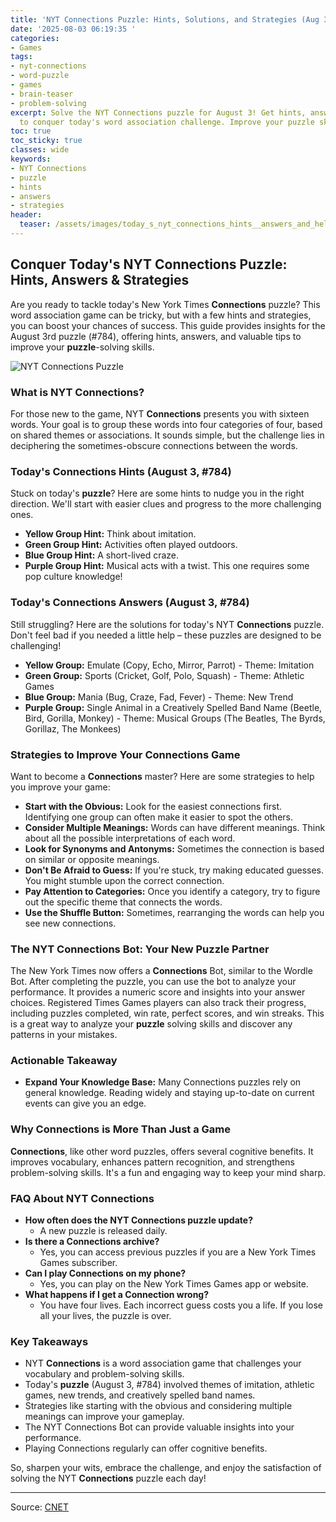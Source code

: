 ```yaml
---
title: 'NYT Connections Puzzle: Hints, Solutions, and Strategies (Aug 3)'
date: '2025-08-03 06:19:35 '
categories:
- Games
tags:
- nyt-connections
- word-puzzle
- games
- brain-teaser
- problem-solving
excerpt: Solve the NYT Connections puzzle for August 3! Get hints, answers, and strategies
  to conquer today's word association challenge. Improve your puzzle skills now!
toc: true
toc_sticky: true
classes: wide
keywords:
- NYT Connections
- puzzle
- hints
- answers
- strategies
header:
  teaser: /assets/images/today_s_nyt_connections_hints__answers_and_help_fo_20250803061935.jpg
---
```


## Conquer Today's NYT Connections Puzzle: Hints, Answers & Strategies

Are you ready to tackle today's New York Times **Connections** puzzle? This word association game can be tricky, but with a few hints and strategies, you can boost your chances of success. This guide provides insights for the August 3rd puzzle (#784), offering hints, answers, and valuable tips to improve your **puzzle**-solving skills.

![NYT Connections Puzzle](https://www.cnet.com/a/img/resize/3986ca4ac5b498c6114118e0dfa25b2a05ae6531/hub/2025/03/26/c70b0a32-884a-4379-b77b-de75776952ba/nyt-word-games-connections-2798.jpg?auto=webp&fit=crop&height=614&width=1092)

### What is NYT Connections?

For those new to the game, NYT **Connections** presents you with sixteen words. Your goal is to group these words into four categories of four, based on shared themes or associations. It sounds simple, but the challenge lies in deciphering the sometimes-obscure connections between the words.

### Today's Connections Hints (August 3, #784)

Stuck on today's **puzzle**? Here are some hints to nudge you in the right direction. We'll start with easier clues and progress to the more challenging ones.

*   **Yellow Group Hint:** Think about imitation.
*   **Green Group Hint:** Activities often played outdoors.
*   **Blue Group Hint:** A short-lived craze.
*   **Purple Group Hint:** Musical acts with a twist. This one requires some pop culture knowledge!

### Today's Connections Answers (August 3, #784)

Still struggling? Here are the solutions for today's NYT **Connections** puzzle. Don't feel bad if you needed a little help – these puzzles are designed to be challenging!

*   **Yellow Group:** Emulate (Copy, Echo, Mirror, Parrot) - Theme: Imitation
*   **Green Group:** Sports (Cricket, Golf, Polo, Squash) - Theme: Athletic Games
*   **Blue Group:** Mania (Bug, Craze, Fad, Fever) - Theme: New Trend
*   **Purple Group:** Single Animal in a Creatively Spelled Band Name (Beetle, Bird, Gorilla, Monkey) - Theme: Musical Groups (The Beatles, The Byrds, Gorillaz, The Monkees)

### Strategies to Improve Your Connections Game

Want to become a **Connections** master? Here are some strategies to help you improve your game:

*   **Start with the Obvious:** Look for the easiest connections first. Identifying one group can often make it easier to spot the others.
*   **Consider Multiple Meanings:** Words can have different meanings. Think about all the possible interpretations of each word.
*   **Look for Synonyms and Antonyms:** Sometimes the connection is based on similar or opposite meanings.
*   **Don't Be Afraid to Guess:** If you're stuck, try making educated guesses. You might stumble upon the correct connection.
*   **Pay Attention to Categories:** Once you identify a category, try to figure out the specific theme that connects the words.
*   **Use the Shuffle Button:** Sometimes, rearranging the words can help you see new connections.

### The NYT Connections Bot: Your New Puzzle Partner

The New York Times now offers a **Connections** Bot, similar to the Wordle Bot. After completing the puzzle, you can use the bot to analyze your performance. It provides a numeric score and insights into your answer choices. Registered Times Games players can also track their progress, including puzzles completed, win rate, perfect scores, and win streaks. This is a great way to analyze your **puzzle** solving skills and discover any patterns in your mistakes.

### Actionable Takeaway

*   **Expand Your Knowledge Base:** Many Connections puzzles rely on general knowledge. Reading widely and staying up-to-date on current events can give you an edge.

### Why Connections is More Than Just a Game

**Connections**, like other word puzzles, offers several cognitive benefits. It improves vocabulary, enhances pattern recognition, and strengthens problem-solving skills. It's a fun and engaging way to keep your mind sharp.

### FAQ About NYT Connections

*   **How often does the NYT Connections puzzle update?**
    *   A new puzzle is released daily.
*   **Is there a Connections archive?**
    *   Yes, you can access previous puzzles if you are a New York Times Games subscriber.
*   **Can I play Connections on my phone?**
    *   Yes, you can play on the New York Times Games app or website.
*   **What happens if I get a Connection wrong?**
    *   You have four lives. Each incorrect guess costs you a life. If you lose all your lives, the puzzle is over.

### Key Takeaways

*   NYT **Connections** is a word association game that challenges your vocabulary and problem-solving skills.
*   Today's **puzzle** (August 3, #784) involved themes of imitation, athletic games, new trends, and creatively spelled band names.
*   Strategies like starting with the obvious and considering multiple meanings can improve your gameplay.
*   The NYT Connections Bot can provide valuable insights into your performance.
*   Playing Connections regularly can offer cognitive benefits.

So, sharpen your wits, embrace the challenge, and enjoy the satisfaction of solving the NYT **Connections** puzzle each day!

---

Source: [CNET](https://www.cnet.com/tech/gaming/todays-nyt-connections-hints-answers-and-help-for-aug-3-784/#ftag=CAD590a51e)